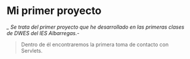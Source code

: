 # Mi primer proyecto
*_ Se trata del primer proyecto que he desarrollado en las primeras clases de DWES del IES Albarregas.-*
> Dentro de él encontraremos la primera toma de contacto con Servlets.
